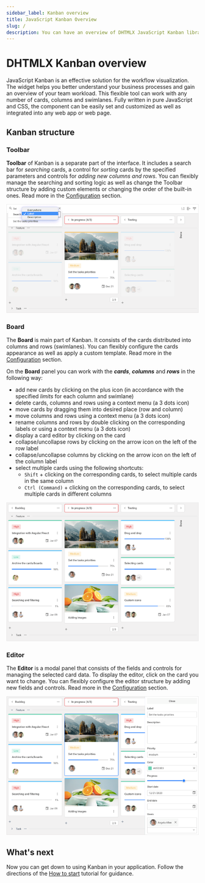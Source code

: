 ```yaml
---
sidebar_label: Kanban overview
title: JavaScript Kanban Overview
slug: /
description: You can have an overview of DHTMLX JavaScript Kanban library in the documentation. Browse developer guides and API reference, try out code examples and live demos, and download a free 30-day evaluation version of DHTMLX Kanban.
---
```


# DHTMLX Kanban overview

JavaScript Kanban is an effective solution for the workflow visualization. The widget helps you better understand your business processes and gain an overview of your team workload. This flexible tool can work with any number of cards, columns and swimlanes. Fully written in pure JavaScript and CSS, the component can be easily set and customized as well as integrated into any web app or web page.

## Kanban structure­

### Toolbar

**Toolbar** of Kanban is a separate part of the interface. It includes a search bar for *searching* cards, a control for *sorting* cards by the specified parameters and controls for *adding new columns and rows*. You can flexibly manage the searching and sorting logic as well as change the Toolbar structure by adding custom elements or changing the order of the built-in ones. Read more in the [Configuration](./guides/configuration#toolbar) section.

![Kanban Toolbar](assets/js_kanban_toolbar.png)

### Board

The **Board** is main part of Kanban. It consists of the cards distributed into columns and rows (swimlanes). You can flexibly configure the cards appearance as well as apply a custom template. Read more in the [Configuration](./guides/configuration#cards) section.

On the **Board** panel you can work with the ***cards***, ***columns*** and ***rows*** in the following way:

- add new cards by clicking on the plus icon (in accordance with the specified *limits* for each column and swimlane)
- delete cards, columns and rows using a context menu (a 3 dots icon)
- move cards by dragging them into desired place (row and column)
- move columns and rows using a context menu (a 3 dots icon)
- rename columns and rows by double clicking on the corresponding labels or using a context menu (a 3 dots icon)
- display a card editor by clicking on the card
- collapse/uncollapse rows by clicking on the arrow icon on the left of the row label
- collapse/uncollapse columns by clicking on the arrow icon on the left of the column label
- select multiple cards using the following shortcuts:
    - `Shift` +  clicking on the corresponding cards, to select multiple cards in the same column
    - `Ctrl (Command)` + clicking on the corresponding cards, to select multiple cards in different columns

![Kanban Board](assets/js_kanban_board.png)

### Editor

The **Editor** is a modal panel that consists of the fields and controls for managing the selected card data. To display the editor, click on the card you want to change. You can flexibly configure the editor structure by adding new fields and controls. Read more in the [Configuration](./guides/configuration#editor) section.

![Kanban Editor](assets/js_kanban_editor.png)

## What's next

Now you can get down to using Kanban in your application. Follow the directions of the [How to start](./how_to_start) tutorial for guidance.
